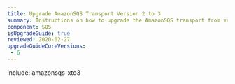 ```yaml
---
title: Upgrade AmazonSQS Transport Version 2 to 3
summary: Instructions on how to upgrade the AmazonSQS transport from version 2 to 3.
component: SQS
isUpgradeGuide: true
reviewed: 2020-02-27
upgradeGuideCoreVersions:
 - 6
---
```


include: amazonsqs-xto3